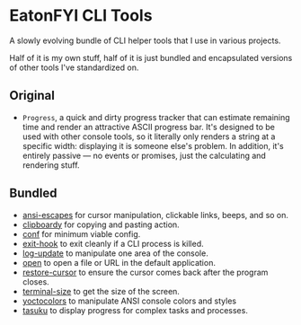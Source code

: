 # EatonFYI CLI Tools

A slowly evolving bundle of CLI helper tools that I use in various projects.

Half of it is my own stuff, half of it is just bundled and encapsulated versions
of other tools I've standardized on.

## Original

- `Progress`, a quick and dirty progress tracker that can estimate remaining time and render an attractive ASCII progress bar. It's designed to be used with other console tools, so it literally only renders a string at a specific width: displaying it is someone else's problem. In addition, it's entirely passive — no events or promises, just the calculating and rendering stuff.

## Bundled

- [ansi-escapes](https://github.com/sindresorhus/ansi-escapes) for cursor manipulation, clickable links, beeps, and so on.
- [clipboardy](https://github.com/sindresorhus/clipboardy) for copying and pasting action.
- [conf](https://github.com/sindresorhus/conf) for minimum viable config.
- [exit-hook](https://github.com/sindresorhus/exit-hook) to exit cleanly if a CLI process is killed.
- [log-update](https://github.com/sindresorhus/log-update) to manipulate one area of the console.
- [open](https://github.com/sindresorhus/open) to open a file or URL in the default application.
- [restore-cursor](https://github.com/sindresorhus/restore-cursor) to ensure the cursor comes back after the program closes.
- [terminal-size](https://github.com/sindresorhus/terminal-size) to get the size of the screen.
- [yoctocolors](https://github.com/sindresorhus/yoctocolors) to manipulate ANSI console colors and styles
- [tasuku](https://github.com/privatenumber/tasuku) to display progress for complex tasks and processes.

